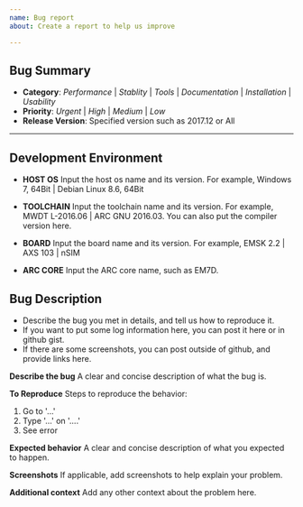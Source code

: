 ```yaml
---
name: Bug report
about: Create a report to help us improve

---
```


## Bug Summary
- **Category**: *Performance* | *Stablity* | *Tools* | *Documentation* | *Installation* | *Usability*
- **Priority**: *Urgent* | *High* | *Medium* | *Low*
- **Release Version**: Specified version such as 2017.12 or All
--------------------------------------------------------------------------------

## Development Environment
- **HOST OS**
    Input the host os name and its version.
    For example, Windows 7, 64Bit | Debian Linux 8.6, 64Bit

- **TOOLCHAIN**
    Input the toolchain name and its version.
    For example, MWDT L-2016.06 | ARC GNU 2016.03.
    You can also put the compiler version here.

- **BOARD**
    Input the board name and its version.
    For example, EMSK 2.2 | AXS 103 | nSIM

- **ARC CORE**
    Input the ARC core name, such as EM7D.

## Bug Description
* Describe the bug you met in details, and tell us how to reproduce it.
* If you want to put some log information here, you can post it here or in github gist.
* If there are some screenshots, you can post outside of github, and provide links here.

**Describe the bug**
A clear and concise description of what the bug is.

**To Reproduce**
Steps to reproduce the behavior:
1. Go to '...'
2. Type '...' on '....'
3. See error

**Expected behavior**
A clear and concise description of what you expected to happen.

**Screenshots**
If applicable, add screenshots to help explain your problem.

**Additional context**
Add any other context about the problem here.
